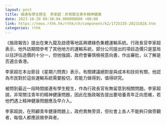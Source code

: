 ```yaml
---
layout: post
title: 接連有學生輕生　李家超：非常關注青年精神健康
date: 2023-10-28 09:38:04.000000000 +08:00
link: https://news.rthk.hk/rthk/ch/component/k2/1725335-20231028.htm
categories: rthk
---
```


《施政報告》提出在東九龍及啟德等地區興建綠色集體運輸系統。行政長官李家超表示，他外訪期間參考了其他地方的運輸系統，部分公司提出的項目造價只是當局以往評估造價的十分一，但他強調，政府會審慎檢視意向書，作出審批，以了解是否適合香港。

李家超在本台節目《星期六問責》表示，有關建議絕對是與成本和技術有關，他認為市民對於這些運輸系統需要殷切，若能力做得到，值得研究。

被問到最近一段時間接連有學生輕生，作為行政長官有無留意到相關問題。李家超說，非常關注青年的精神健康問題，因此在施政報告提出要培養青年正向思維，若他們遇上精神健康問題應及早介入。

李家超說，在照顧青年健康問題上，政府責無旁貸，但社會上各人不能夠只做旁觀者，每個人都應該做參與者。
